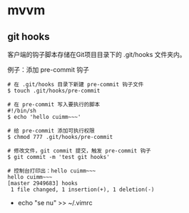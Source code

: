 # mvvm

## git hooks

客户端的钩子脚本存储在Git项目目录下的 .git/hooks 文件夹内。

例子：添加 pre-commit 钩子

```
# 在 .git/hooks 目录下新建 pre-commit 钩子文件
$ touch .git/hooks/pre-commit

# 在 pre-commit 写入要执行的脚本
#!/bin/sh
$ echo 'hello cuimm~~~'

# 给 pre-commit 添加可执行权限
$ chmod 777 .git/hooks/pre-commit

# 修改文件，git commit 提交，触发 pre-commit 钩子
$ git commit -m 'test git hooks'

# 控制台打印出：hello cuimm~~~
hello cuimm~~~
[master 2949683] hooks
 1 file changed, 1 insertion(+), 1 deletion(-)
```


- echo "se nu" >> ~/.vimrc
